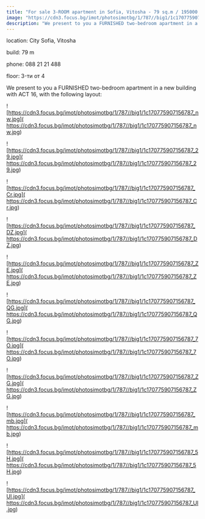 ```yaml
---
title: "For sale 3-ROOM apartment in Sofia, Vitosha - 79 sq.m / 195000 EUR :: imot.bg Ad"
image: "https://cdn3.focus.bg/imot/photosimotbg/1/787//big1/1c170775907156787_Y5.jpg"
description: "We present to you a FURNISHED two-bedroom apartment in a new building with ACT 16, with the following layout:"
---
```


location: City Sofia, Vitosha

build: 79 m

phone: 088 21 21 488

floor: 3-ти от 4

We present to you a FURNISHED two-bedroom apartment in a new building with ACT 16, with the following layout:


![https://cdn3.focus.bg/imot/photosimotbg/1/787//big1/1c170775907156787_nw.jpg]( https://cdn3.focus.bg/imot/photosimotbg/1/787//big1/1c170775907156787_nw.jpg)


![https://cdn3.focus.bg/imot/photosimotbg/1/787//big1/1c170775907156787_29.jpg]( https://cdn3.focus.bg/imot/photosimotbg/1/787//big1/1c170775907156787_29.jpg)


![https://cdn3.focus.bg/imot/photosimotbg/1/787//big1/1c170775907156787_Cr.jpg]( https://cdn3.focus.bg/imot/photosimotbg/1/787//big1/1c170775907156787_Cr.jpg)


![https://cdn3.focus.bg/imot/photosimotbg/1/787//big1/1c170775907156787_DZ.jpg]( https://cdn3.focus.bg/imot/photosimotbg/1/787//big1/1c170775907156787_DZ.jpg)


![https://cdn3.focus.bg/imot/photosimotbg/1/787//big1/1c170775907156787_ZE.jpg]( https://cdn3.focus.bg/imot/photosimotbg/1/787//big1/1c170775907156787_ZE.jpg)


![https://cdn3.focus.bg/imot/photosimotbg/1/787//big1/1c170775907156787_QG.jpg]( https://cdn3.focus.bg/imot/photosimotbg/1/787//big1/1c170775907156787_QG.jpg)


![https://cdn3.focus.bg/imot/photosimotbg/1/787//big1/1c170775907156787_7O.jpg]( https://cdn3.focus.bg/imot/photosimotbg/1/787//big1/1c170775907156787_7O.jpg)


![https://cdn3.focus.bg/imot/photosimotbg/1/787//big1/1c170775907156787_ZG.jpg]( https://cdn3.focus.bg/imot/photosimotbg/1/787//big1/1c170775907156787_ZG.jpg)


![https://cdn3.focus.bg/imot/photosimotbg/1/787//big1/1c170775907156787_mb.jpg]( https://cdn3.focus.bg/imot/photosimotbg/1/787//big1/1c170775907156787_mb.jpg)


![https://cdn3.focus.bg/imot/photosimotbg/1/787//big1/1c170775907156787_5H.jpg]( https://cdn3.focus.bg/imot/photosimotbg/1/787//big1/1c170775907156787_5H.jpg)


![https://cdn3.focus.bg/imot/photosimotbg/1/787//big1/1c170775907156787_Ul.jpg]( https://cdn3.focus.bg/imot/photosimotbg/1/787//big1/1c170775907156787_Ul.jpg)


